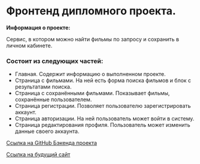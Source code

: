 # Фронтенд дипломного проекта. 

**Информация о проекте:**

Сервис, в котором можно найти фильмы по запросу и сохранить в личном кабинете.

### Состоит из следующих частей:

- Главная. Содержит информацию о выполненном проекте.
- Страница с фильмами. На ней есть форма поиска фильмов и блок с результатами поиска.
- Страница с сохранёнными фильмами. Показывает фильмы, сохранённые пользователем.
- Страница регистрации. Позволяет пользователю зарегистрировать аккаунт.
- Страница авторизации. На ней пользователь может войти в систему.
- Страница редактирования профиля. Пользователь может изменить данные своего аккаунта.

[Ссылка на GitHub Бэкенда проекта](https://github.com/ekaanikeeva/movies-explorer-api)

[Ссылка на будущий сайт](https://movies-explorernomoredomains.rocks) 
